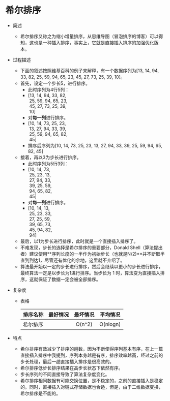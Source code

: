 # 希尔排序
- 简述
	- 希尔排序又称之为缩小增量排序，从思维导图（冒泡排序的博客）可以得知，这也是一种插入排序，事实上，它就是直接插入排序的加强优化版本。
- 过程描述
	- 下面的叙述按照维基百科的例子来解释，有一个数据序列为[13, 14, 94, 33, 82, 25, 59, 94, 65, 23, 45, 27, 73, 25, 39, 10]。
	- 首先，设定一个步长5，进行排序。
		- 此时序列为4行5列：
		- [13, 14, 94, 33, 82,<br>&nbsp;25, 59, 94, 65, 23, <br>&nbsp;45, 27, 73, 25, 39, <br> &nbsp;10]
		- 对**每一列**进行排序。
		- [10, 14, 73, 25, 23,<br>&nbsp;13, 27, 94, 33, 39, <br>&nbsp;25, 59, 94, 65, 82, <br> &nbsp;45]
		- 排序后序列为[10, 14, 73, 25, 23, 13, 27, 94, 33, 39, 25, 59, 94, 65, 82, 45]
	- 接着，再以3为步长进行排序。
		- 此时序列为5行3列：
		- [10, 14, 73,<br>&nbsp;25, 23, 13, <br>&nbsp;27, 94, 33, <br>&nbsp;39, 25, 59, <br>&nbsp;94, 65, 82, <br>&nbsp;45]
		- 对**每一列**进行排序。
		- [10, 14, 13,<br>&nbsp;25, 23, 33, <br>&nbsp;27, 25, 59, <br>&nbsp;39, 65, 73, <br>&nbsp;45, 94, 82, <br>&nbsp;94]
	- 最后，以1为步长进行排序，此时就是一个直接插入排序了。
	- 不难发现，步长的选择是希尔排序的重要部分，Donald Shell（算法提出者）建议使用**序列长度的一半作为初始步长（也就是N/2)**并不断取半直到到达1，尽管还有优化的余地，这里就不介绍了。
	- 算法最开始以一定的步长进行排序，然后会继续以更小的步长进行排序，最终算法一定是以步长为1进行排序。当步长为 1 时，算法变为直接插入排序，这就保证了数据一定会被全部排序。
- 复杂度
	- 表格

		| 排序名称 | 最好情况 | 最坏情况 | 平均情况 |
		| :---: | :---: | :---: | :---: |
		| 希尔排序 |  | O(n^2) | O(nlogn) |

- 特点
	- 希尔排序有效减少了排序的趟数，因为不断使得序列基本有序，在上一篇直接插入排序中我提到，序列本身越是有序，排序效率越高，经过之前的步长处理，最后一趟直接插入排序是很高效的。
	- 希尔排序低步长排序结果在高步长状态下依然有序。
	- 步长序列的不同直接导致了算法复杂度变化。
	- 希尔排序相同数据有可能交换位置，是不稳定的，之前的直接插入是稳定的。同时，直接插入对链式存储数据也合适，但是，由于二维数据变换，希尔排序是不能的。
		